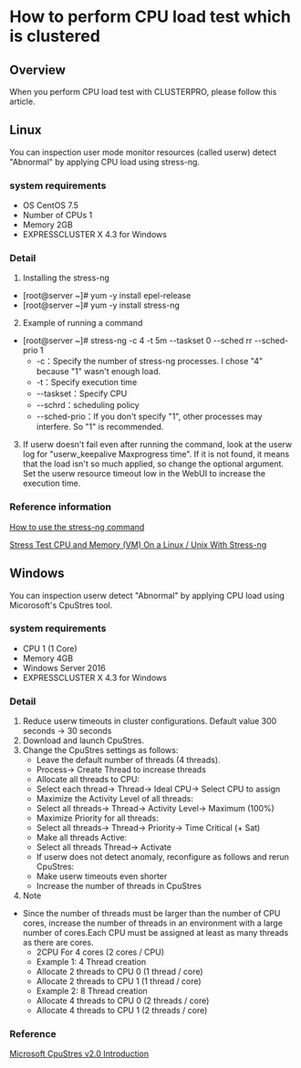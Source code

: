 

# How to perform CPU load test which is clustered
## Overview
When you perform CPU load test with CLUSTERPRO, please follow this article.

## Linux
You can inspection user mode monitor resources (called userw) detect "Abnormal" by applying CPU load using stress-ng.

### system requirements 
- OS CentOS 7.5
- Number of CPUs 1
- Memory 2GB
- EXPRESSCLUSTER X 4.3 for Windows

### Detail
1. Installing the stress-ng 
 - [root@server ~]# yum -y install epel-release
 - [root@server ~]# yum -y install stress-ng
2. Example of running a command
 - [root@server ~]# stress-ng -c 4 -t 5m --taskset 0 --sched rr --sched-prio 1
   - -c：Specify the number of stress-ng processes. I chose "4" because "1" wasn't enough load.
   - -t：Specify execution time
   - --taskset：Specify CPU
   - --schrd：scheduling policy
   - --sched-prio：If you don't specify "1", other processes may interfere. So "1" is recommended.
3. If userw doesn't fail even after running the command, look at the userw log for "userw_keepalive Maxprogress time". If it is not found, it means that the load isn't so much applied, so change the optional argument.
Set the userw resource timeout low in the WebUI to increase the execution time.

### Reference information
[How to use the stress-ng command](https://qiita.com/hana_shin/items/0a3a615274717c89c0a4) 

[Stress Test CPU and Memory (VM) On a Linux / Unix With Stress-ng](https://www.cyberciti.biz/faq/stress-test-linux-unix-server-with-stress-ng/)


## Windows

You can inspection userw detect "Abnormal" by applying CPU load using Micorosoft's CpuStres tool.

### system requirements 
- CPU 1 (1 Core)
- Memory 4GB
- Windows Server 2016
- EXPRESSCLUSTER X 4.3 for Windows

### Detail
1. Reduce userw timeouts in cluster configurations.
Default value 300 seconds → 30 seconds
2. Download and launch CpuStres.
3. Change the CpuStres settings as follows:
   - Leave the default number of threads (4 threads).
   - Process-> Create Thread to increase threads
   - Allocate all threads to CPU:
   - Select each thread-> Thread-> Ideal CPU-> Select CPU to assign
   - Maximize the Activity Level of all threads:
   - Select all threads-> Thread-> Activity Level-> Maximum (100%)
   - Maximize Priority for all threads:
   - Select all threads-> Thread-> Priority-> Time Critical (+ Sat)
   - Make all threads Active:
   - Select all threads Thread-> Activate
   - If userw does not detect anomaly, reconfigure as follows and rerun CpuStres:
   - Make userw timeouts even shorter
   - Increase the number of threads in CpuStres
4. Note
 - Since the number of threads must be larger than the number of CPU cores, increase the number of threads in an environment with a large number of cores.Each CPU must be assigned at least as many threads as there are cores.
   - 2CPU For 4 cores (2 cores / CPU)
   - Example 1: 4 Thread creation
   - Allocate 2 threads to CPU 0 (1 thread / core)
   - Allocate 2 threads to CPU 1 (1 thread / core)
   - Example 2: 8 Thread creation
   - Allocate 4 threads to CPU 0 (2 threads / core)
   - Allocate 4 threads to CPU 1 (2 threads / core)

### Reference
[Microsoft CpuStres v2.0 Introduction](https://docs.microsoft.com/ja-jp/sysinternals/downloads/cpustres)

